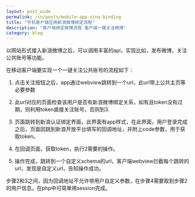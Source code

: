 ```yaml
---
layout: post_wide
permalink: /cn/posts/mobile-app-sina-binding
title: "手机客户端应用新浪微博绑定流程"
description: "客户端绑定微博流程 客户端一键关注微博"
category: blog
---
```


以网站形式接入新浪微博之后，可以调用丰富的api，实现比如，发布微博，关注公共账号等功能。

在移动客户端要实现一个一键关注公共账号的流程如下：

1. 点击关注按钮之后，app通过webview跳转到一个url，此url带上公共主页等必要参数

2. 此url对应的页面检查该用户是否有新浪微博绑定关系，如有且token没有过期，则利用token直接关注账号，否则到3.

3. 页面跳转到新浪认证绑定界面，此界面有app样式，在此界面，用户登录完成之后，页面回跳到新浪开放平台填写的回调地址，并附上code参数，用于获取token。

4. 在回调页面，获取token，执行2需要的操作。

5. 操作完成，跳转到一个自定义schema的url，客户端webview拦截每个跳转的url，发现是自定义url，告知操作成功。

步骤2和3之间，因为回调地址不允许带用户自定义参数，在步骤4需要取到步骤2的用户信息。在php中可简单用session完成。
